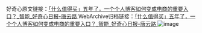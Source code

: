 好奇心原文链接：[「什么值得买」五年了，一个个人博客如何变成电商的重要入口？_智能_好奇心日报-唐云路 ](https://www.qdaily.com/articles/11477.html)
WebArchive归档链接：[「什么值得买」五年了，一个个人博客如何变成电商的重要入口？_智能_好奇心日报-唐云路 ](http://web.archive.org/web/20181001013555/http://www.qdaily.com:80/articles/11477.html)
![image](http://ww3.sinaimg.cn/large/007d5XDply1g3wa8b3z8pj30u06cqu0x)